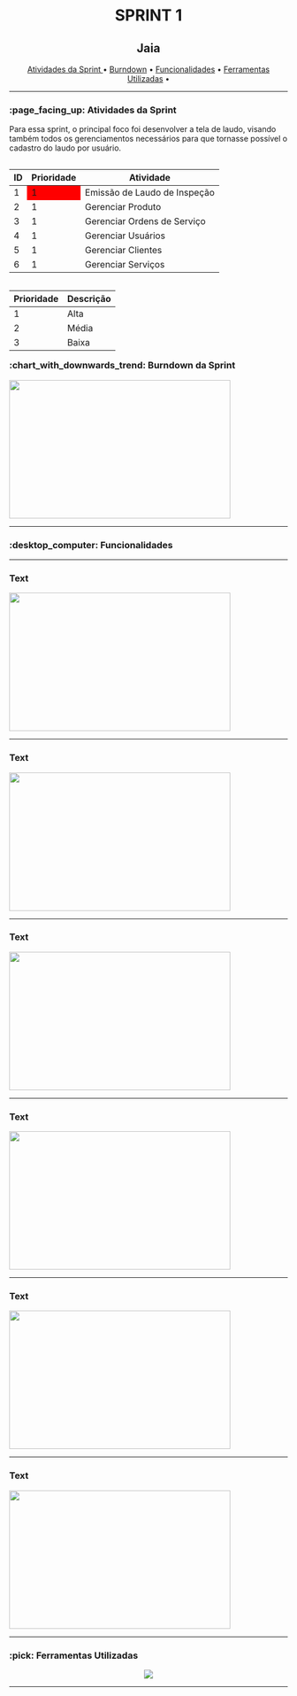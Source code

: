 <h1 align="center">SPRINT 1</h1>
<p align="center">
</p>  
<h2 align="center">Jaia</h2>

<p align="center">
    <a href ="h"> Atividades da Sprint </a>  •
    <a href =""> Burndown</a>  • 
    <a href =""> Funcionalidades</a>  • 
    <a href =""> Ferramentas Utilizadas</a>  • 
</p> 
<hr>
<h3> :page_facing_up: Atividades da Sprint</h3>
<p>Para essa sprint, o principal foco foi desenvolver a tela de laudo, visando também todos os gerenciamentos necessários para que tornasse possível o cadastro do laudo por usuário.</p>
</p>
  <table align="left">
    <thead>
      <th>ID</th>
      <th>Prioridade</th>
      <th>Atividade</th>
    </thead>
    <tbody>
     <tr>
         <td>1</td>
         <td style="background-color:red">1</td>
         <td>Emissão de Laudo de Inspeção</td>
     </tr>
     <tr>
         <td>2</td>
         <td>1</td>
         <td>Gerenciar Produto</td>
     </tr>
     <tr>
         <td>3</td>
         <td>1</td>
         <td>Gerenciar Ordens de Serviço</td>
     </tr>
     <tr>
         <td>4</td>
         <td>1</td>
         <td>Gerenciar Usuários</td>
     </tr>
     <tr>
         <td>5</td>
         <td>1</td>
         <td>Gerenciar Clientes</td>
     </tr>
     <tr>
         <td>6</td>
         <td>1</td>
         <td>Gerenciar Serviços</td>
     </tr>
    </tbody>
      
  </table>
    <table align="right">
    <thead>
      <th>Prioridade</th>
      <th>Descrição</th>
    </thead>
    <tbody>
     <tr>
         <td>1</td>
         <td>Alta</td>
     </tr>
     <tr>
         <td>2</td>
         <td>Média</td>
     </tr>
     <tr>
         <td>3</td>
         <td>Baixa</td>
     </tr>
    </tbody>
  </table>
<hr>
<hr>

<h3> :chart_with_downwards_trend: Burndown da Sprint </h3>
 <img src="" width="400" height="250" align="center"/>
<hr>

<h3>:desktop_computer: Funcionalidades</h3>
<hr>
 <h3> Text </h3>
 <img src="" width="400" height="250" align="center"/>
<hr>
 <h3> Text </h3>
 <img src="" width="400" height="250" align="center"/>
<hr>
 <h3> Text </h3>
 <img src="" width="400" height="250" align="center"/>
<hr>
 <h3> Text </h3>
 <img src="" width="400" height="250" align="center"/>
<hr>
 <h3> Text </h3>
 <img src="" width="400" height="250" align="center"/>
<hr>
 <h3> Text </h3>
 <img src="" width="400" height="250" align="center"/>
<hr>
<h3> :pick: Ferramentas Utilizadas</h3>
<p align="center">
  <a href="https://skillicons.dev">
    <img src="https://skillicons.dev/icons?i=java,spring,vue,html,css,typescript,discord,mysql" />
  </a>
</p>
<hr>

